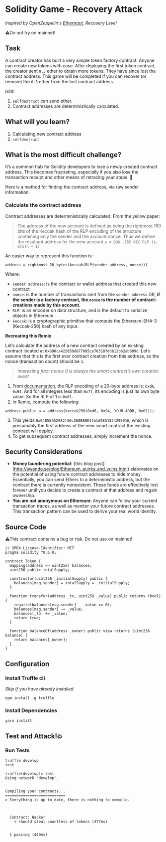 # Solidity Game - Recovery Attack

_Inspired by OpenZeppelin's [Ethernaut](https://ethernaut.openzeppelin.com), Recovery Level_

⚠️Do not try on mainnet!

## Task

A contract creator has built a very simple token factory contract. Anyone can create new tokens with ease. After deploying the first token contract, the creator sent `0.5` ether to obtain more tokens. They have since lost the contract address.
This game will be completed if you can recover (or remove) the `0.5` ether from the lost contract address.

_Hint:_

1. `selfdestruct` can send ether.
2. Contract addresses are deterministically calculated.

## What will you learn?

1. Calculating new contract address
2. `selfdestruct`

## What is the most difficult challenge?

It’s a common flub for Solidity developers to lose a newly created contract address. This becomes frustrating, especially if you also lose the transaction receipt and other means of retracing your steps. 🤔

Here is a method for finding the contract address, via raw sender information.

### Calculate the contract address

Contract addresses are deterministically calculated. From the yellow paper:

> The address of the new account is defined as being the rightmost 160 bits of the Keccak hash of the RLP encoding of the structure containing only the sender and the account nonce. Thus we define the resultant address for the new account `a ≡ B96..255 KEC RLP (s, σ[s]n − 1)`

An easier way to represent this function is:

```
address = rightmost_20_bytes(keccak(RLP(sender address, nonce)))
```

Where:
- `sender address`: is the contract or wallet address that created this new contract
- `nonce`: is the number of transactions sent from the `sender address` OR, **if the sender is a factory contract, the `nonce` is the number of contract-creations made by this account.**
- `RLP`: is an encoder on data structure, and is the default to serialize objects in Ethereum.
- `keccak`: is a cryptographic primitive that compute the Ethereum-SHA-3 (Keccak-256) hash of any input.

**Recreating this Remix**

Let’s calculate the address of a new contract created by an existing contract located at `0x890ca422059d877085ce763187ddb12b62ab809d`. Let’s assume that this is the first ever contract creation from this address, so the nonce (transaction count) should be `1`.

> _Interesting fact: nonce 0 is always the smart contract’s own creation event_

1. From [documentation](https://github.com/ethereum/wiki/wiki/RLP), the RLP encoding of a 20-byte address is: `0xd6`, `0x94`. And for all integers less than `0x7f`, its encoding is just its own byte value. So the RLP of 1 is `0x01`.
2. In Remix, compute the following:
```
address public a = address(keccak256(0xd6, 0x94, YOUR_ADDR, 0x01));
```
3. This yields `0x048559A2982f50c268B80E14b1A98A1524295016`, which is presumably the first address of the new smart contract the existing contract will deploy.
4. To get subsequent contract addresses, simply increment the nonce.

## Security Considerations

- **Money laundering potential**: {this blog post](http://swende.se/blog/Ethereum_quirks_and_vulns.html) elaborates on the potential of using future contract addresses to hide money. Essentially, you can send Ethers to a deterministic address, but the contract there is currently nonexistent. These funds are effectively lost forever until you decide to create a contract at that address and regain ownership.
- **You are not anonymous on Ethereum**: Anyone can follow your current transaction traces, as well as monitor your future contract addresses. This transaction pattern can be used to derive your real world identity.

## Source Code

⚠️This contract contains a bug or risk. Do not use on mainnet!

```solidity
// SPDX-License-Identifier: MIT
pragma solidity ^0.6.0;

contract Token {
  mapping(address => uint256) balances;
  uint256 public totalSupply;

  constructor(uint256 _initialSupply) public {
    balances[msg.sender] = totalSupply = _initialSupply;
  }

  function transfer(address _to, uint256 _value) public returns (bool) {
    require(balances[msg.sender] - _value >= 0);
    balances[msg.sender] -= _value;
    balances[_to] += _value;
    return true;
  }

  function balanceOf(address _owner) public view returns (uint256 balance) {
    return balances[_owner];
  }
}

```

## Configuration

### Install Truffle cli

_Skip if you have already installed._

```
npm install -g truffle
```

### Install Dependencies

```
yarn install
```

## Test and Attack!💥

### Run Tests

```
truffle develop
test
```

```
truffle(develop)> test
Using network 'develop'.


Compiling your contracts...
===========================
> Everything is up to date, there is nothing to compile.



  Contract: Hacker
    √ should steal countless of tokens (377ms)


  1 passing (440ms)

```
